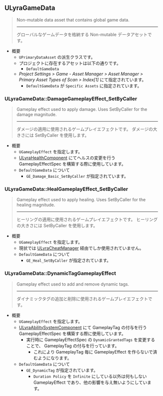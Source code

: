 ## ULyraGameData

> Non-mutable data asset that contains global game data.
> 
> ----
> グローバルなゲームデータを格納する Non-mutable データアセットです。

* 概要
	* `UPrimaryDataAsset` の派生クラスです。
	* プロジェクトに存在するアセットは以下の通りです。
		* `DefaultGameData`
	* *Project Settings > Game - Asset Manager > Asset Manager > Primary Asset Types of Scan > Index[1]* にて指定されています。
		* `DefaultGameData` が `Specific Assets` に指定されています。

### ULyraGameData::DamageGameplayEffect_SetByCaller

> Gameplay effect used to apply damage.  Uses SetByCaller for the damage magnitude.  
> 
> ----
> ダメージの適用に使用されるゲームプレイエフェクトです。 ダメージの大きさには SetByCaller を使用します。  

* 概要
	* `UGameplayEffect` を指定します。
	* [ULyraHealthComponent] にてヘルスの変更を行う GameplayEffectSpec を構築する際に使用しています。
	* `DefaultGameData` について
		* `GE_Damage_Basic_SetByCaller` が指定されています。

### ULyraGameData::HealGameplayEffect_SetByCaller

> Gameplay effect used to apply healing.  Uses SetByCaller for the healing magnitude.  
> 
> ----
> ヒーリングの適用に使用されるゲームプレイエフェクトです。 ヒーリングの大きさには SetByCaller を使用します。  

* 概要
	* `UGameplayEffect` を指定します。
	* 現状では [ULyraCheatManager] 経由でしか使用されていません。
	* `DefaultGameData` について
		* `GE_Heal_SetByCaller` が指定されています。

### ULyraGameData::DynamicTagGameplayEffect

> Gameplay effect used to add and remove dynamic tags.
> 
> ----
> ダイナミックタグの追加と削除に使用されるゲームプレイエフェクトです。

* 概要
	* `UGameplayEffect` を指定します。
	* [ULyraAbilitySystemComponent] にて GameplayTag の付与を行う GameplayEffectSpec を構築する際に使用しています。
		* 実行時に GameplayEffectSpec の `DynamicGrantedTags` を変更することで、 GameplayTag の付与を行っています。
			* これにより GameplayTag 毎に GameplayEffect を作らないで済むようになります。
	* `DefaultGameData` について
		* `GE_DynamicTag` が指定されています。
			* `Duration Policy` を `Infinite` にしている以外は何もしない GameplayEffect であり、他の影響を与え無いようにしています。



<!--- ページ内のリンク --->

<!--- 自前の画像へのリンク --->

<!--- generated --->
[ULyraCheatManager]: ../../Lyra/Etc/ULyraCheatManager.md#ulyracheatmanager
[ULyraAbilitySystemComponent]: ../../Lyra/GameplayAbility/ULyraAbilitySystemComponent.md#ulyraabilitysystemcomponent
[ULyraHealthComponent]: ../../Lyra/GameplayAbility/ULyraHealthComponent.md#ulyrahealthcomponent

